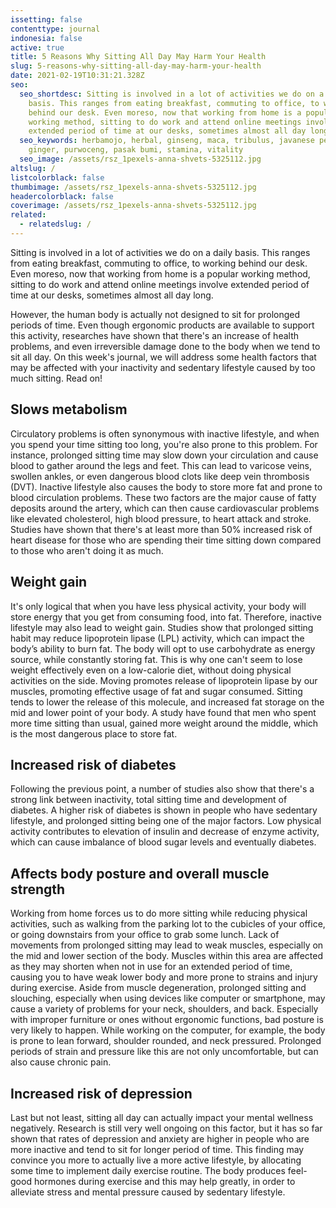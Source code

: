 ```yaml
---
issetting: false
contenttype: journal
indonesia: false
active: true
title: 5 Reasons Why Sitting All Day May Harm Your Health
slug: 5-reasons-why-sitting-all-day-may-harm-your-health
date: 2021-02-19T10:31:21.328Z
seo:
  seo_shortdesc: Sitting is involved in a lot of activities we do on a daily
    basis. This ranges from eating breakfast, commuting to office, to working
    behind our desk. Even moreso, now that working from home is a popular
    working method, sitting to do work and attend online meetings involve
    extended period of time at our desks, sometimes almost all day long.
  seo_keywords: herbamojo, herbal, ginseng, maca, tribulus, javanese pepper, red
    ginger, purwoceng, pasak bumi, stamina, vitality
  seo_image: /assets/rsz_1pexels-anna-shvets-5325112.jpg
altslug: /
listcolorblack: false
thumbimage: /assets/rsz_1pexels-anna-shvets-5325112.jpg
headercolorblack: false
coverimage: /assets/rsz_1pexels-anna-shvets-5325112.jpg
related:
  - relatedslug: /
---
```

Sitting is involved in a lot of activities we do on a daily basis. This ranges from eating breakfast, commuting to office, to working behind our desk. Even moreso, now that working from home is a popular working method, sitting to do work and attend online meetings involve extended period of time at our desks, sometimes almost all day long.


However, the human body is actually not designed to sit for prolonged periods of time. Even though ergonomic products are available to support this activity, researches have shown that there's an increase of health problems, and even irreversible damage done to the body when we tend to sit all day. On this week's journal, we will address some health factors that may be affected with your inactivity and sedentary lifestyle caused by too much sitting. Read on!

## Slows metabolism 


Circulatory problems is often synonymous with inactive lifestyle, and when you spend your time sitting too long, you're also prone to this problem. For instance, prolonged sitting time may slow down your circulation and cause blood to gather around the legs and feet. This can lead to varicose veins, swollen ankles, or even dangerous blood clots like deep vein thrombosis (DVT).
Inactive lifestyle also causes the body to store more fat and prone to blood circulation problems. These two factors are the major cause of fatty deposits around the artery, which can then cause cardiovascular problems like elevated cholesterol, high blood pressure, to heart attack and stroke. Studies have shown that there's at least more than 50% increased risk of heart disease for those who are spending their time sitting down compared to those who aren't doing it as much.

## Weight gain


It's only logical that when you have less physical activity, your body will store energy that you get from consuming food, into fat. Therefore, inactive lifestyle may also lead to weight gain. Studies show that prolonged sitting habit may reduce lipoprotein lipase (LPL) activity, which can impact the body’s ability to burn fat. The body will opt to use carbohydrate as energy source, while constantly storing fat. This is why one can't seem to lose weight effectively even on a low-calorie diet, without doing physical activities on the side.
Moving promotes release of lipoprotein lipase by our muscles, promoting effective usage of fat and sugar consumed. Sitting tends to lower the release of this molecule, and increased fat storage on the mid and lower point of your body. A study have found that men who spent more time sitting than usual, gained more weight around the middle, which is the most dangerous place to store fat.

## Increased risk of diabetes


Following the previous point, a number of studies also show that there's a strong link between inactivity, total sitting time and development of diabetes. A higher risk of diabetes is shown in people who have sedentary lifestyle, and prolonged sitting being one of the major factors. Low physical activity contributes to elevation of insulin and decrease of enzyme activity, which can cause imbalance of blood sugar levels and eventually diabetes.

## Affects body posture and overall muscle strength


Working from home forces us to do more sitting while reducing physical activities, such as walking from the parking lot to the cubicles of your office, or going downstairs from your office to grab some lunch. Lack of movements from prolonged sitting may lead to weak muscles, especially on the mid and lower section of the body. Muscles within this area are affected as they may shorten when not in use for an extended period of time, causing you to have weak lower body and more prone to strains and injury during exercise.
Aside from muscle degeneration, prolonged sitting and slouching, especially when using devices like computer or smartphone, may cause a variety of problems for your neck, shoulders, and back. Especially with improper furniture or ones without ergonomic functions, bad posture is very likely to happen. While working on the computer, for example, the body is prone to lean forward, shoulder rounded, and neck pressured. Prolonged periods of strain and pressure like this are not only uncomfortable, but can also cause chronic pain.  

## Increased risk of depression


Last but not least, sitting all day can actually impact your mental wellness negatively. Research is still very well ongoing on this factor, but it has so far shown that rates of depression and anxiety are higher in people who are more inactive and tend to sit for longer period of time. This finding may convince you more to actually live a more active lifestyle, by allocating some time to implement daily exercise routine. The body produces feel-good hormones during exercise and this may help greatly, in order to alleviate stress and mental pressure caused by sedentary lifestyle.